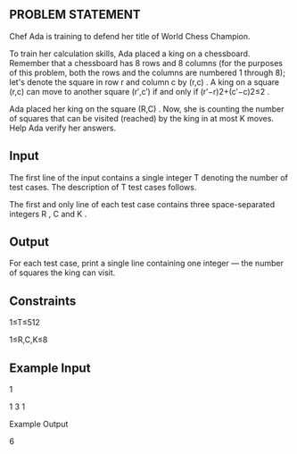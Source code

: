 ## PROBLEM STATEMENT 
Chef Ada is training to defend her title of World Chess Champion.

To train her calculation skills, Ada placed a king on a chessboard. Remember that a chessboard has 8
rows and 8 columns (for the purposes of this problem, both the rows and the columns are numbered 1 
through 8); let's denote the square in row r and column c by (r,c) . A king on a square (r,c) can move
to another square (r′,c′) if and only if (r′−r)2+(c′−c)2≤2 .

Ada placed her king on the square (R,C) . Now, she is counting the number of squares that can be visited 
(reached) by the king in at most K moves. Help Ada verify her answers.

## Input

The first line of the input contains a single integer T  denoting the number of test cases. The description
of T test cases follows.

The first and only line of each test case contains three space-separated integers R , C and K .


## Output

For each test case, print a single line containing one integer — the number of squares the king can visit.

## Constraints

1≤T≤512

1≤R,C,K≤8

## Example Input

1

1   3   1

Example Output

6
